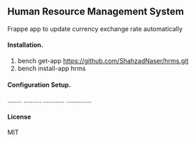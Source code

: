 ## Human Resource Management System
Frappe app to update currency exchange rate automatically

#### Installation.

1. bench get-app https://github.com/ShahzadNaser/hrms.git
2. bench install-app hrms

#### Configuration Setup.
........
..........
............
..............

#### License

MIT
